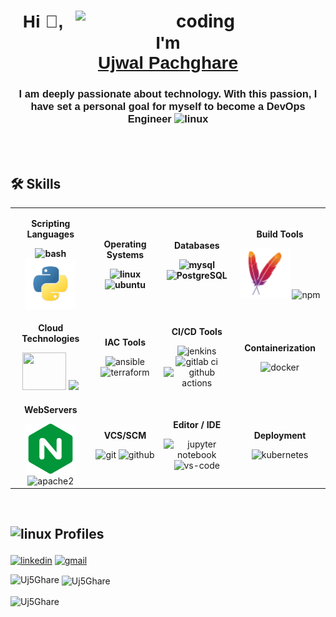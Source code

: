 <!-- About Me Section -->

<h1 align="center"><img align="right" alt="coding" width="400" src="https://user-images.githubusercontent.com/58518192/87162442-bf3e8180-c2e7-11ea-9f2a-53a50306b7ce.gif"><font face="Arial">Hi 👋, I'm <div class="badge-base LI-profile-badge" data-locale="en_US" data-size="large" data-theme="dark" data-type="VERTICAL" data-vanity="ujwal-pachghare" data-version="v1"><a class="badge-base__link LI-simple-link" href="https://in.linkedin.com/in/ujwal-pachghare?trk=profile-badge">Ujwal Pachghare</a></div></font></h1>
<h3 align="center"><font face="Arial">I am deeply passionate about technology. With this passion, I have set a personal goal for myself to become a DevOps Engineer <img src="https://www.logolynx.com/images/logolynx/68/683f75d4c40a5b7c2f1ff598d2ed942b.png" alt="linux" title="linux" width="50" height"40"/></font></h3>
<br><br>

<!-- Skills Section -->
## 🛠 Skills

<table>
  <tr>
      <td width="200"> <div align="center"> <p> <b> Scripting Languages <b/> </p> <img src="https://www.vectorlogo.zone/logos/gnu_bash/gnu_bash-icon.svg" alt="bash" title="bash" title="bash" width="70" height="70"/>  <img src="https://raw.githubusercontent.com/github/explore/80688e429a7d4ef2fca1e82350fe8e3517d3494d/topics/python/python.png" alt="python" title="python" width="80" height="80"/> 
      <td width="200"> <div align="center"> <p> <b> Operating Systems <b/> </p> <img src="https://logos-world.net/wp-content/uploads/2020/09/Linux-Logo-1996-present.png" alt="linux" title="linux" width="90" height="70"/> </span> <img src="https://www.vectorlogo.zone/logos/ubuntu/ubuntu-icon.svg" alt="ubuntu" title="ubuntu" width="70" height="70"/>
      <td width="200"> <div align="center"> <p><b> Databases <b/><p/> <img src="https://www.svgrepo.com/show/342053/mysql.svg" alt="mysql" title="mysql" width="80" height="80"/>  <img src="https://th.bing.com/th/id/OIP.ZgypkCzlRf6G11gKgj3k8AHaHa?w=156&h=180&c=7&r=0&o=5&dpr=1.4&pid=1.7" alt="PostgreSQL" title="PostgreSQL" width="80" height="80"/>
      <td width="200"> <div align="center"> <p> <b> Build Tools </b> </p> <img src="https://raw.githubusercontent.com/vscode-icons/vscode-icons/72101ee333eca9219ac9a7c14d4834eef8e4c64b/icons/file_type_maven.svg" alt="maven" title="maven" width="80" height="80"/> <img src="https://th.bing.com/th/id/OIP.i5eapjfPCTnTze-T5MvGYAHaFj?w=236&h=180&c=7&r=0&o=5&dpr=1.4&pid=1.7" alt="npm" title="npm" width="80" height="80"/>
  <tr/>
      
  <tr>
      <td width="200"> <div align="center"> <p> <b> Cloud Technologies </b> </p> <img src="https://www.pngkey.com/png/full/246-2467177_aws-logo-png-free-stock-aws-logo-png.png" width="70" height="60"/> <img src="https://th.bing.com/th/id/OIP.AwYBo4ozW7Tyw0klywlo7wHaHa?w=180&h=180&c=7&r=0&o=5&dpr=1.4&pid=1.7" width="80" height="`100"/> 
      <td width="200"> <div align="center"> <p> <b> IAC Tools </b> </p> <img src="https://www.vectorlogo.zone/logos/ansible/ansible-icon.svg" alt="ansible" title="ansible" width="70" height="70"/> <img src="https://www.vectorlogo.zone/logos/terraformio/terraformio-icon.svg" alt="terraform" title="terraform" width="70" height="70"/> 
      <td width="200"> <div align="center"> <p> <b> CI/CD Tools </b> </p> <img src="https://www.vectorlogo.zone/logos/jenkins/jenkins-icon.svg" alt="jenkins" title="jenkins" width="80" height="80"/> <img src="https://th.bing.com/th/id/OIP.U0W2_0CeAJChacOneQUmpQHaG1?w=184&h=180&c=7&r=0&o=5&dpr=1.4&pid=1.7" alt="gitlab ci" title="gitlab ci" width="70" height="70"/> <img src="https://th.bing.com/th/id/OIP.M0PvNHo83jWISFB_Jme3kQHaHa?w=154&h=180&c=7&r=0&o=5&dpr=1.4&pid=1.7" alt="github actions" title="github actions" width="70" height="70"/> 
      <td width="200"> <div align="center"> <p> <b> Containerization </b> </p> <img src="https://th.bing.com/th/id/OIP.thT1QMWthIUwfkukg7FE5QHaEK?w=1280&h=720&rs=1&pid=ImgDetMain" alt="docker" title="docker" width="210" height="130"/> 
  <tr/>
      
  <tr>
      <td width="200"> <div align="center"> <p> <b> WebServers </b> </p> <img src="https://raw.githubusercontent.com/github/explore/85cceaeeaf993ca35664dc37ea24f9237fbbfc14/topics/nginx/nginx.png" alt="nginx" title="nginx" width="80" height="80"/> <img src="https://th.bing.com/th/id/OIP.Scka1ZevAvbVx4BOlPBovgHaHa?w=198&h=198&c=7&r=0&o=5&dpr=1.4&pid=1.7" alt="apache2" title="apache2" width="80" height="80"/>
      <td width="200"> <div align="center">  <p> <b> VCS/SCM </b> </p> <img src="https://www.vectorlogo.zone/logos/git-scm/git-scm-icon.svg" alt="git" title="git" width="80" height="80"/>  <img src="https://www.vectorlogo.zone/logos/github/github-icon.svg" alt="github" title="github" width="80" height="80"/>  
      <td width="200"> <div align="center"> <p> <b> Editor / IDE </b> </p> <img src="https://th.bing.com/th/id/OIP.U0DqdiY8fB8E1_47Pu0C1wHaHa?w=164&h=180&c=7&r=0&o=5&dpr=1.4&pid=1.7" alt="jupyter notebook" title="jupyter notebook" width="80" height="80"/> <img src="https://www.vectorlogo.zone/logos/visualstudio_code/visualstudio_code-icon.svg" alt="vs-code" title="vs-code" width="70" height="70"/> <div align="center"> 
      <td width="200"> <div align="center"> <p> <b> Deployment </b> </p> <img src="https://miro.medium.com/v2/resize:fit:1200/1*T0hxgG1nckO7D6C6X2iHVg.png" alt="kubernetes" title="kubernetes" width="200" height="90"/>
  </tr>     
</table>
<br>


<!-- Contact Section -->
## <p align="left"><img src="https://img.icons8.com/?size=80&id=lq7BYdxejdzR&format=png" alt="linux" title="linux" width="30" height="30"/> Profiles
  
[![linkedin](https://img.shields.io/badge/linkedin-0A66C2?style=for-the-badge&logo=linkedin&logoColor=white)](https://linkedin.com/in/ujwal-pachghare)
[![gmail](https://img.shields.io/badge/gmail-D14836?style=for-the-badge&logo=Gmail&logoColor=white,https://www.gmail.com)](https://mail.google.com/mail/u/0/#sent?compose=CllgCJfmrJgCjTknpQWnQhSjskXfCwGPgfDwhcnqnkmSRWhflQzGhwsTnRwtNtXrqjpnBQSDTLq)


<p><img align="left" src="https://github-readme-stats.vercel.app/api/top-langs?username=Uj5Ghare&show_icons=true&locale=en&layout=compact" alt="Uj5Ghare" /></p>

<p>&nbsp;<img align="center" src="https://github-readme-stats.vercel.app/api?username=Uj5Ghare&show_icons=true&locale=en" alt="Uj5Ghare" /></p>

<p><img align="center" src="https://github-readme-streak-stats.herokuapp.com/?user=Uj5Ghare&" alt="Uj5Ghare" /></p>
